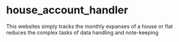# house_account_handler
This websites simply tracks the monthly expanses of a house or flat reduces the complex tasks of data handling and note-keeping 
